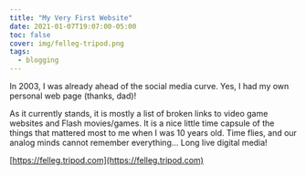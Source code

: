 ```yaml
---
title: "My Very First Website"
date: 2021-01-07T19:07:00-05:00
toc: false
cover: img/felleg-tripod.png
tags:
  - blogging
---
```


In 2003, I was already ahead of the social media curve. Yes, I had my own personal web page (thanks, dad)!

As it currently stands, it is mostly a list of broken links to video game websites and Flash movies/games. It
is a nice little time capsule of the things that mattered most to me when I was 10 years old. Time flies, and
our analog minds cannot remember everything... Long live digital media!

[https://felleg.tripod.com](https://felleg.tripod.com)
